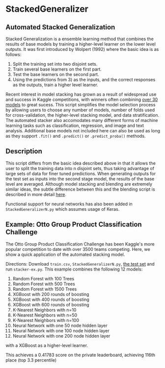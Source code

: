 # StackedGeneralizer
## Automated Stacked Generalization 
Stacked Generalization is a ensemble learning method that combines the results of base models by training a higher-level learner on the lower level outputs. It was first introduced by Wolpert (1992) where the basic idea is as follows:

1. Split the training set into two disjoint sets.
2. Train several base learners on the first part.
3. Test the base learners on the second part.
4. Using the predictions from 3) as the inputs, and the correct responses as the outputs, train a higher level learner.

Recent interest in model stacking has grown as a result of widespread use and success in Kaggle competitions, with winners often combining [over 30 models](https://www.kaggle.com/c/otto-group-product-classification-challenge/discussion/14335#184498) to great sucess. This script simplifies the model selection process by allowing users to choose any number of models, number of folds used for cross-validation, the higher-level stacking model, and data stratification. The automated stacker also accomodates many different forms of machine learning tasks such as classification, regression, and image and text analysis. Additional base models not included here can also be used as long as they support `.fit()` and `.predict()` or `.predict_proba()` methods. 

## Description
This script differs from the basic idea described above in that it allows the user to split the training data into n disjoint sets, thus taking advantage of large sets of data for finer tuned predictions. When generating outputs for the test set as inputs into the second stage model, the results of the base level are averaged. Although model stacking and blending are extremely similar ideas, the subtle difference between this and the blending script is described in more detail [here](https://github.com/youngrao/blender). 

Functional support for neural networks has also been added in `StackedGeneralizerN.py` which assumes usage of Keras. 

## Example: Otto Group Product Classification Challenge
The Otto Group Product Classification Challenge has been Kaggle's more popular competition to date with over 3500 teams competing. Here, we show a quick application of the automated stacking model.

Directions: Download `train.csv`, `StackedGeneralizerN.py`, [the test set](https://www.kaggle.com/c/otto-group-product-classification-challenge/data) and run `stacker-ex.py`.
This example combines the following 12 models:
1. Random Forest with 100 Trees
2. Random Forest with 500 Trees
3. Random Forest with 1500 Trees
4. XGBoost with 200 rounds of boosting
5. XGBoost with 400 rounds of boosting
6. XGBoost with 600 rounds of boosting
7. K-Nearest Neighbors with n=10
8. K-Nearest Neighbors with n=50
9. K-Nearest Neighbors with n=100
10. Neural Network with one 50 node hidden layer
11. Neural Network with one 100 node hidden layer
12. Neural Network with one 200 node hidden layer

with a XGBoost as a higher-level learner. 

This achieves a 0.41783 score on the private leaderboard, achieving 116th place (top 3.3 percentile)
